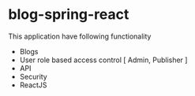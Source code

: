 # blog-spring-react
This application have following functionality
- Blogs
- User role based access control [ Admin, Publisher ]
- API
- Security
- ReactJS
